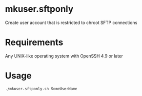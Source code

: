 # mkuser.sftponly
Create user account that is restricted to chroot SFTP connections 

# Requirements
Any UNIX-like operating system with OpenSSH 4.9 or later

# Usage
```
./mkuser.sftponly.sh SomeUserName
```
